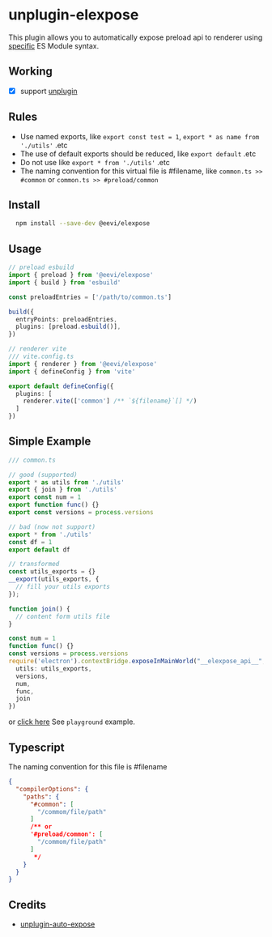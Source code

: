 # unplugin-elexpose

This plugin allows you to automatically expose preload api to renderer using [specific](#Rules) ES Module syntax.

## Working

- [x] support [unplugin](https://github.com/unjs/unplugin)

## Rules

- Use named exports, like `export const test = 1`, `export * as name from './utils'` .etc
- The use of default exports should be reduced, like `export default` .etc
- Do not use like `export * from './utils'` .etc
- The naming convention for this virtual file is #filename, like `common.ts >> #common` or `common.ts >> #preload/common`

## Install

```bash
  npm install --save-dev @eevi/elexpose
```

## Usage

```typescript
// preload esbuild
import { preload } from '@eevi/elexpose'
import { build } from 'esbuild'

const preloadEntries = ['/path/to/common.ts']

build({
  entryPoints: preloadEntries,
  plugins: [preload.esbuild()],
})

// renderer vite
/// vite.config.ts
import { renderer } from '@eevi/elexpose'
import { defineConfig } from 'vite'

export default defineConfig({
  plugins: [
    renderer.vite(['common'] /** `${filename}`[] */)
  ]
})
```

## Simple Example

```ts
/// common.ts

// good (supported)
export * as utils from './utils'
export { join } from './utils'
export const num = 1
export function func() {}
export const versions = process.versions

// bad (now not support)
export * from './utils'
const df = 1
export default df

// transformed
const utils_exports = {}
__export(utils_exports, {
  // fill your utils exports
});

function join() {
  // content form utils file
}

const num = 1
function func() {}
const versions = process.versions
require('electron').contextBridge.exposeInMainWorld("__elexpose_api__", {
  utils: utils_exports,
  versions,
  num,
  func,
  join
})
```

or [click here](/playground) See `playground` example.

## Typescript

The naming convention for this file is #filename

```json
{
  "compilerOptions": {
    "paths": {
      "#common": [
        "/commom/file/path"
      ]
      /** or
      '#preload/common': [
        "/commom/file/path"
      ]
       */
    }
  }
}
```

## Credits

- [unplugin-auto-expose](https://github.com/cawa-93/unplugin-auto-expose)
